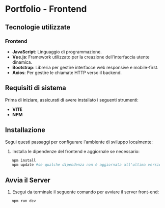 
# Portfolio - Frontend

## Tecnologie utilizzate

### Frontend
- **JavaScript**: Linguaggio di programmazione.
- **Vue.js**: Framework utilizzato per la creazione dell'interfaccia utente dinamica.
- **Bootstrap**: Libreria per gestire interfacce web responsive e mobile-first.
- **Axios**: Per gestire le chiamate HTTP verso il backend.


## Requisiti di sistema

Prima di iniziare, assicurati di avere installato i seguenti strumenti:

- **VITE**
- **NPM**

## Installazione

Segui questi passaggi per configurare l'ambiente di sviluppo localmente:

1. Installa le dipendenze del frontend e aggiornale se necessario:
```bash
   npm install
   npm update #se qualche dipendenza non è aggiornata all'ultima versione.
```

## Avvia il Server

1. Esegui da terminale il seguente comando per avviare il server front-end:
```bash
   npm run dev